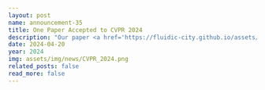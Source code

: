 ```yaml
---
layout: post
name: announcement-35
title: One Paper Accepted to CVPR 2024
description: "Our paper <a href='https://fluidic-city.github.io/assets/pdf/Guo2024Simulation.pdf'> LASIL: Learner-Aware Supervised Imitation Learning For Long-term Microscopic Traffic Simulation </a> has been accepted to IEEE/CVF Conference on Computer Vision and Pattern Recognition (CVPR), 2024. Congratulations to all the authors!" 
date: 2024-04-20
year: 2024
img: assets/img/news/CVPR_2024.png
related_posts: false
read_more: false
---
```

